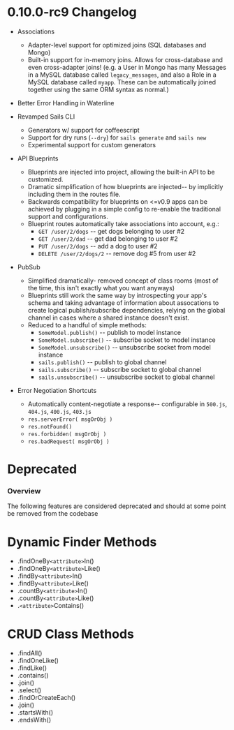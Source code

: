 # 0.10.0-rc9 Changelog

+ Associations
  + Adapter-level support for optimized joins (SQL databases and Mongo)
  + Built-in support for in-memory joins.  Allows for cross-database and even cross-adapter joins! (e.g. a User in Mongo has many Messages in a MySQL database called `legacy_messages`, and also a Role in a MySQL database called `myapp`.  These can be automatically joined together using the same ORM syntax as normal.)

+ Better Error Handling in Waterline

+ Revamped Sails CLI
  + Generators w/ support for coffeescript
  + Support for dry runs (`--dry`) for `sails generate` and `sails new`
  + Experimental support for custom generators

+ API Blueprints
  + Blueprints are injected into project, allowing the built-in API to be customized.
  + Dramatic simplification of how blueprints are injected-- by implicitly including them in the routes file.
  + Backwards compatibility for blueprints on <=v0.9 apps can be achieved by plugging in a simple config to re-enable the traditional support and configurations.
  + Blueprint routes automatically take associations into account, e.g.:
    + `GET /user/2/dogs` -- get dogs belonging to user #2
    + `GET /user/2/dad` -- get dad belonging to user #2
    + `PUT /user/2/dogs` -- add a dog to user #2
    + `DELETE /user/2/dogs/2` -- remove dog #5 from user #2

+ PubSub
  + Simplified dramatically- removed concept of class rooms (most of the time, this isn't exactly what you want anyways)
  + Blueprints still work the same way by introspecting your app's schema and taking advantage of information about assocations to create logical publish/subscribe dependencies, relying on the global channel in cases where a shared instance doesn't exist.
  + Reduced to a handful of simple methods:
    + `SomeModel.publish()` -- publish to model instance
    + `SomeModel.subscribe()` -- subscribe socket to model instance
    + `SomeModel.unsubscribe()` -- unsubscribe socket from model instance
    + `sails.publish()` -- publish to global channel
    + `sails.subscribe()` -- subscribe socket to global channel
    + `sails.unsubscribe()` -- unsubscribe socket to global channel

+ Error Negotiation Shortcuts
  + Automatically content-negotiate a response-- configurable in `500.js`, `404.js`, `400.js`, `403.js`
  + `res.serverError( msgOrObj )`
  + `res.notFound()`
  + `res.forbidden( msgOrObj )`
  + `res.badRequest( msgOrObj )`



# Deprecated
### Overview
The following features are considered deprecated and should at some point be removed from the codebase

# Dynamic Finder Methods

- .findOneBy`<attribute>`In()
- .findOneBy`<attribute>`Like()
- .findBy`<attribute>`In()
- .findBy`<attribute>`Like() 
- .countBy`<attribute>`In()
- .countBy`<attribute>`Like()
- .`<attribute>`Contains()
 
# CRUD Class Methods
- .findAll()
- .findOneLike()
- .findLike()
- .contains()
- .join()
- .select()
- .findOrCreateEach()
- .join()
- .startsWith()
- .endsWith()


<docmeta name="displayName" value="0.10.0-rc9 Changelog">